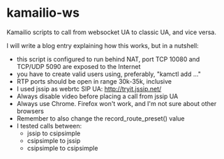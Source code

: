 kamailio-ws
===========

Kamailio scripts to call from websocket UA to classic UA, and vice versa.

I will write a blog entry explaining how this works, but in a nutshell:

- this script is configured to run behind NAT, port TCP 10080 and TCP/UDP 5090 are exposed to the Internet
- you have to create valid users using, preferably, "kamctl add ..."
- RTP ports should be open in range 30k-35k, inclusive
- I used jssip as webrtc SIP UA: http://tryit.jssip.net/
- Always disable video before placing a call from jssip UA
- Always use Chrome. Firefox won't work, and I'm not sure about other browsers
- Remember to also change the record_route_preset() value
- I tested calls between:
	- jssip to csipsimple
	- csipsimple to jssip
	- csipsimple to csipsimple
